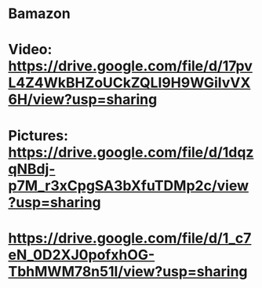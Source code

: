 # Bamazon
# Video: https://drive.google.com/file/d/17pvL4Z4WkBHZoUCkZQLI9H9WGiIvVX6H/view?usp=sharing
# Pictures: https://drive.google.com/file/d/1dqzqNBdj-p7M_r3xCpgSA3bXfuTDMp2c/view?usp=sharing
# https://drive.google.com/file/d/1_c7eN_0D2XJ0pofxhOG-TbhMWM78n51l/view?usp=sharing
